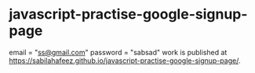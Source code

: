 # javascript-practise-google-signup-page
email = "ss@gmail.com"
password = "sabsad"
work is published at https://sabilahafeez.github.io/javascript-practise-google-signup-page/.
